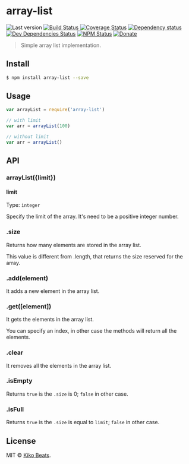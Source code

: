 # array-list

![Last version](https://img.shields.io/github/tag/Kikobeats/array-list.svg?style=flat-square)
[![Build Status](https://img.shields.io/travis/Kikobeats/array-list/master.svg?style=flat-square)](https://travis-ci.org/Kikobeats/array-list)
[![Coverage Status](https://img.shields.io/coveralls/Kikobeats/array-list.svg?style=flat-square)](https://coveralls.io/github/Kikobeats/array-list)
[![Dependency status](https://img.shields.io/david/Kikobeats/array-list.svg?style=flat-square)](https://david-dm.org/Kikobeats/array-list)
[![Dev Dependencies Status](https://img.shields.io/david/dev/Kikobeats/array-list.svg?style=flat-square)](https://david-dm.org/Kikobeats/array-list#info=devDependencies)
[![NPM Status](https://img.shields.io/npm/dm/array-list.svg?style=flat-square)](https://www.npmjs.org/package/array-list)
[![Donate](https://img.shields.io/badge/donate-paypal-blue.svg?style=flat-square)](https://paypal.me/Kikobeats)

> Simple array list implementation.

## Install

```bash
$ npm install array-list --save
```

## Usage

```js
var arrayList = require('array-list')

// with limit
var arr = arrayList(100)

// without limit
var arr = arrayList()
```

## API

### arrayList({limit})

#### limit

Type: `integer`

Specify the limit of the array. It's need to be a positive integer number.

### .size

Returns how many elements are stored in the array list.

This value is different from .length, that returns the size reserved for the array.

### .add(element)

It adds a new element in the array list.

### .get([element])

It gets the elements in the array list.

You can specify an index, in other case the methods will return all the elements.

### .clear

It removes all the elements in the array list.

### .isEmpty

Returns `true` is the `.size` is 0; `false` in other case.

### .isFull

Returns `true` is the `.size` is equal to `limit`; `false` in other case.

## License

MIT © [Kiko Beats](https://github.com/Kikobeats).
